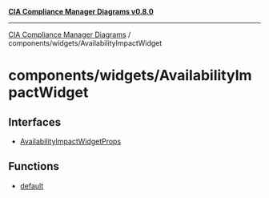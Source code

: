 [**CIA Compliance Manager Diagrams v0.8.0**](../../../README.md)

***

[CIA Compliance Manager Diagrams](../../../modules.md) / components/widgets/AvailabilityImpactWidget

# components/widgets/AvailabilityImpactWidget

## Interfaces

- [AvailabilityImpactWidgetProps](interfaces/AvailabilityImpactWidgetProps.md)

## Functions

- [default](functions/default.md)
